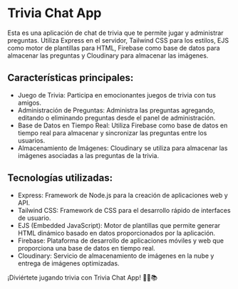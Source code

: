 # Trivia Chat App
Esta es una aplicación de chat de trivia que te permite jugar y administrar preguntas. Utiliza Express en el servidor, Tailwind CSS para los estilos, EJS como motor de plantillas para HTML, Firebase como base de datos para almacenar las preguntas y Cloudinary para almacenar las imágenes.

## Características principales:
- Juego de Trivia: Participa en emocionantes juegos de trivia con tus amigos.
- Administración de Preguntas: Administra las preguntas agregando, editando o eliminando preguntas desde el panel de administración.
- Base de Datos en Tiempo Real: Utiliza Firebase como base de datos en tiempo real para almacenar y sincronizar las preguntas entre los usuarios.
- Almacenamiento de Imágenes: Cloudinary se utiliza para almacenar las imágenes asociadas a las preguntas de la trivia.

## Tecnologías utilizadas:
- Express: Framework de Node.js para la creación de aplicaciones web y API.
- Tailwind CSS: Framework de CSS para el desarrollo rápido de interfaces de usuario.
- EJS (Embedded JavaScript): Motor de plantillas que permite generar HTML dinámico basado en datos proporcionados por la aplicación.
- Firebase: Plataforma de desarrollo de aplicaciones móviles y web que proporciona una base de datos en tiempo real.
- Cloudinary: Servicio de almacenamiento de imágenes en la nube y entrega de imágenes optimizadas.

¡Diviértete jugando trivia con Trivia Chat App! 🎉🧠📚
